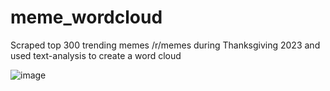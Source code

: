 # meme_wordcloud
Scraped top 300 trending memes /r/memes during Thanksgiving 2023 and used text-analysis to create a word cloud

![image](https://github.com/hifive1278/meme_wordcloud/assets/106018830/149e32d3-403b-4701-b64d-ba5e03adacc2)
